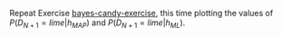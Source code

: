 

Repeat Exercise <a class="exerciseRef" href="{{ site.baseurl }}/bayesian-learning-exercises/ex_1/">bayes-candy-exercise</a>, this time
plotting the values of
$P(D_{N+1}=lime|h_{MAP})$ and
$P(D_{N+1}=lime|h_{ML})$.
